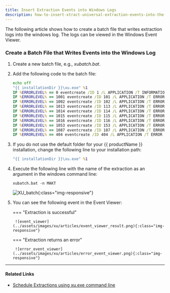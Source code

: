 ```yaml
---
title: Insert Extraction Events into Windows Logs
description: how-to-insert-xtract-universal-extraction-events-into-the-windows-logs-and-show-them-in-the-event-viewer
---
```


The following article shows how to create a batch file that writes extraction logs into the windows log.
The logs can be viewed in the Windows Event Viewer.

### Create a Batch File that Writes Events into the Windows Log

1. Create a new batch file, e.g., *xubatch.bat*.
2. Add the following code to the batch file:

	``` bat title="Insert Extraction Events into the Windows Log"
	echo off
	"{{ installationDir }}\xu.exe" %1
	IF %ERRORLEVEL% == 0 eventcreate /ID 1 /L APPLICATION /T INFORMATION /SO "XtractUniversal" /D "Extraction successfully executed"
	IF %ERRORLEVEL% == 1001 eventcreate /ID 101 /L APPLICATION /T ERROR /SO "XtractUniversal" /D "An undefined error occured"
	IF %ERRORLEVEL% == 1002 eventcreate /ID 102 /L APPLICATION /T ERROR /SO "XtractUniversal" /D "Could not find the specified file"
	IF %ERRORLEVEL% == 1013 eventcreate /ID 113 /L APPLICATION /T ERROR /SO "XtractUniversal" /D "Invalid input data"
	IF %ERRORLEVEL% == 1014 eventcreate /ID 114 /L APPLICATION /T ERROR /SO "XtractUniversal" /D "The number of arguments is invalid"
	IF %ERRORLEVEL% == 1015 eventcreate /ID 115 /L APPLICATION /T ERROR /SO "XtractUniversal" /D "The parameter name is unknown"
	IF %ERRORLEVEL% == 1016 eventcreate /ID 116 /L APPLICATION /T ERROR /SO "XtractUniversal" /D "The argument is not valid"
	IF %ERRORLEVEL% == 1053 eventcreate /ID 153 /L APPLICATION /T ERROR /SO "XtractUniversal" /D "Something is wrong with your URL"
	IF %ERRORLEVEL% == 1087 eventcreate /ID 187 /L APPLICATION /T ERROR /SO "XtractUniversal" /D "The parameter is invalid"
	IF %ERRORLEVEL% == 404 eventcreate /ID 404 /L APPLICATION /T ERROR /SO "XtractUniversal" /D "Extraction does not exist"
	```

3. If you do not use the default folder for your {{ productName }} installation, change the following line to your installation path:

	``` bat
	"{{ installationDir }}\xu.exe" %1
	```
 
4. Execute the following line with the name of the extraction as an argument in the windows command line:

	```
	xubatch.bat -n MAKT
	```

	![XU_batch](../assets/images/xu/articles/xu_batch_bat_screenshot.png){:class="img-responsive"}
5. You can see the following event in the Event Viewer:

	=== "Extraction is successful"

		![event_viewer](../assets/images/xu/articles/event_viewer_result.png){:class="img-responsive"}

	=== "Extraction returns an error"

		![error_event_viewer](../assets/images/xu/articles/error_event_viewer.png){:class="img-responsive"}

***********
#### Related Links

- [Schedule Extractions using xu.exe command line](https://help.theobald-software.com/en/xtract-universal/execute-and-automate-extractions/call-via-scheduler)
